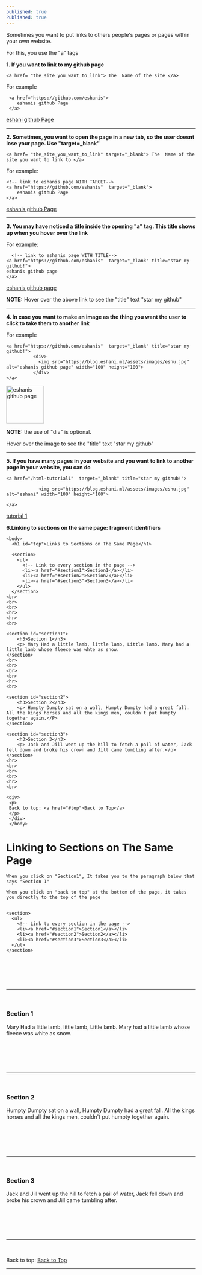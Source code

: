 ```yaml
---
published: true
Published: true
---
```

Sometimes you want to put links to others people's pages or pages within your own website.

For this, you use the "a" tags

**1. If you want to link to my github page**
```
<a href= "the_site_you_want_to_link"> The  Name of the site </a>
```

For example
```
 <a href="https://github.com/eshanis">  
    eshanis github Page      
 </a>
```

  <a href="https://github.com/eshanis">  
  eshani github Page      
  </a>
 
  <hr>
  
**2. Sometimes, you want to open the page in a new tab, so the user doesnt lose your page. Use "target=_blank"**
```
<a href= "the_site_you_want_to_link" target="_blank"> The  Name of the site you want to link to </a>
```

For example:
```
<!-- link to eshanis page WITH TARGET-->
<a href="https://github.com/eshanis"  target="_blank">      
	eshanis github Page       
</a>
```

  <a href="https://github.com/eshanis"  target="_blank">      
	eshanis github Page       
  </a>
  
  
  <hr>
  
**3. You may have noticed a title inside the opening "a" tag. This title shows up when you hover over the link**

For example:
```
  <!-- link to eshanis page WITH TITLE-->
<a href="https://github.com/eshanis"  target="_blank" title="star my github!">
eshanis github page
</a>       
```
 <a href="https://github.com/eshanis"  target="_blank" title="star my github!">
 eshanis github page
 </a>

**NOTE:** Hover over the above link to see the "title" text "star my github"
  <hr>
  
**4. In case you want to make an image as the thing you want the user to click to take them to another link**

For example
```
<a href="https://github.com/eshanis"  target="_blank" title="star my github!">
          <div>
            <img src="https://blog.eshani.ml/assets/images/eshu.jpg" alt="eshanis github page" width="100" height="100">
          </div>      
</a>

```

  <a href="https://github.com/eshanis"  target="_blank" title="star my github!">
  <img src="https://blog.eshani.ml/assets/images/eshu.jpg" alt="eshanis github page" width="100" height="100">
  </a>


**NOTE:** the use of "div" is optional.

   Hover over the image to see the "title" text "star my github"


  <hr>
  
**5. If you have many pages in your website and you want to link to another page in your website, you can do**

```
<a href="/html-tutorial1"  target="_blank" title="star my github!">
      
            <img src="https://blog.eshani.ml/assets/images/eshu.jpg" alt="eshani" width="100" height="100">
                
</a>
```
[tutorial 1](/html-tutorial1/)


**6.Linking to sections on the same page: fragment identifiers**

```
<body>
  <h1 id="top">Links to Sections on The Same Page</h1>
  
  <section>
    <ul>
      <!-- Link to every section in the page -->
      <li><a href="#section1">Section1</a></li>
      <li><a href="#section2">Section2</a></li>
      <li><a href="#section3">Section3</a></li>
    </ul>
  </section>
<br>
<br>
<br>
<br>
<hr>
<br>

<section id="section1">
    <h3>Section 1</h3> 
    <p> Mary Had a little lamb, little lamb, Little lamb. Mary had a little lamb whose fleece was whte as snow.
</section>
<br>
<br>
<br>
<br>
<hr>
<br>

<section id="section2"> 
    <h3>Section 2</h3>
    <p> Humpty Dumpty sat on a wall, Humpty Dumpty had a great fall. All the kings horses and all the kings men, couldn't put humpty together again.</P>
</section>

<section id="section3">
    <h3>Section 3</h3> 
    <p> Jack and Jill went up the hill to fetch a pail of water, Jack fell down and broke his crown and Jill came tumbling after.</p>
</section>
<br>
<br>
<br>
<br>
<hr>
<br> 

<div>
 <p>
 Back to top: <a href="#top">Back to Top</a>
 </p>
 </div>
 </body>  
```

  <body>
    <h1 id="top">Linking to Sections on The Same Page</h1>
  
    When you click on "Section1", It takes you to the paragraph below that says "Section 1" 
  
    When you click on "back to top" at the bottom of the page, it takes you directly to the top of the page 
    
 
    <section>
      <ul>
        <!-- Link to every section in the page -->
        <li><a href="#section1">Section1</a></li>
        <li><a href="#section2">Section2</a></li>
        <li><a href="#section3">Section3</a></li>
      </ul>
    </section>
  <br>
  <br>
  <br>
  <br>
  <hr>
  <br>

  <section id="section1">
      <h3>Section 1</h3> 
      <p> Mary Had a little lamb, little lamb, Little lamb. Mary had a little lamb whose fleece was white as snow.</p>
      </section>
  <br>
  <br>
  <br>
  <br>
  <hr>
  <br>

  <section id="section2"> 
      <h3>Section 2</h3>
      <p> Humpty Dumpty sat on a wall, Humpty Dumpty had a great fall. All the kings horses and all the kings men,      couldn't put humpty together again.</p>
  </section>
   <br>
   <br>
   <br>
   <br>
   <hr>
   <br>  
  <section id="section3">
      <h3>Section 3</h3> 
      <p> Jack and Jill went up the hill to fetch a pail of water, Jack fell down and broke his crown and Jill came     tumbling after.</p>
  </section>
  <br>
  <br>
  <br>
  <br>
  <hr>
  <br> 

  <div>
   <p>
   Back to top: <a href="#top">Back to Top</a>
   </p>
   </div>
    <hr>
  </body>
